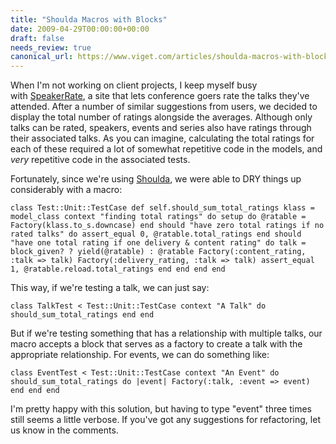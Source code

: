 ```yaml
---
title: "Shoulda Macros with Blocks"
date: 2009-04-29T00:00:00+00:00
draft: false
needs_review: true
canonical_url: https://www.viget.com/articles/shoulda-macros-with-blocks/
---
```


When I'm not working on client projects, I keep myself busy
with [SpeakerRate](http://speakerrate.com), a site that lets conference
goers rate the talks they've attended. After a number of similar
suggestions from users, we decided to display the total number of
ratings alongside the averages. Although only talks can be rated,
speakers, events and series also have ratings through their associated
talks. As you can imagine, calculating the total ratings for each of
these required a lot of somewhat repetitive code in the models, and
*very* repetitive code in the associated tests.

Fortunately, since we're using
[Shoulda](http://thoughtbot.com/projects/shoulda/), we were able to DRY
things up considerably with a macro:

``` {#code .ruby}
class Test::Unit::TestCase def self.should_sum_total_ratings klass = model_class context "finding total ratings" do setup do @ratable = Factory(klass.to_s.downcase) end should "have zero total ratings if no rated talks" do assert_equal 0, @ratable.total_ratings end should "have one total rating if one delivery & content rating" do talk = block_given? ? yield(@ratable) : @ratable Factory(:content_rating, :talk => talk) Factory(:delivery_rating, :talk => talk) assert_equal 1, @ratable.reload.total_ratings end end end end 
```

This way, if we're testing a talk, we can just say:

``` {#code .ruby}
class TalkTest < Test::Unit::TestCase context "A Talk" do should_sum_total_ratings end end 
```

But if we're testing something that has a relationship with multiple
talks, our macro accepts a block that serves as a factory to create a
talk with the appropriate relationship. For events, we can do something
like:

``` {#code .ruby}
class EventTest < Test::Unit::TestCase context "An Event" do should_sum_total_ratings do |event| Factory(:talk, :event => event) end end end 
```

I\'m pretty happy with this solution, but having to type "event" three
times still seems a little verbose. If you\'ve got any suggestions for
refactoring, let us know in the comments.

 
